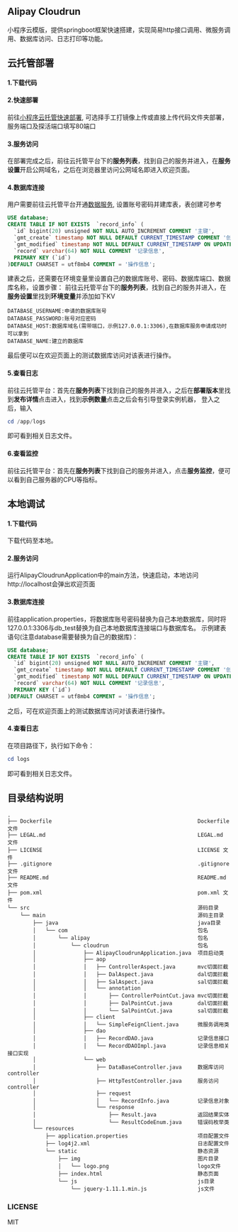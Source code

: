## Alipay Cloudrun

小程序云模版，提供springboot框架快速搭建，实现简易http接口调用、微服务调用、数据库访问、日志打印等功能。


## 云托管部署
#### 1.下载代码
#### 2.快速部署
前往[小程序云托管快速部署](https://opendocs.alipay.com/pre-open/04n0zd),
可选择手工打镜像上传或直接上传代码文件夹部署，服务端口及探活端口填写80端口
#### 3.服务访问
在部署完成之后，前往云托管平台下的**服务列表**，找到自己的服务并进入，在**服务设置**开启公网域名，之后在浏览器里访问公网域名即进入欢迎页面。
#### 4.数据库连接
用户需要前往云托管平台开通[数据服务](https://opendocs.alipay.com/pre-open/04mphd),
设置账号密码并建库表，表创建可参考
```sql
USE database;
CREATE TABLE IF NOT EXISTS  `record_info` (
  `id` bigint(20) unsigned NOT NULL AUTO_INCREMENT COMMENT '主键',
  `gmt_create` timestamp NOT NULL DEFAULT CURRENT_TIMESTAMP COMMENT '创建时间',
  `gmt_modified` timestamp NOT NULL DEFAULT CURRENT_TIMESTAMP ON UPDATE CURRENT_TIMESTAMP COMMENT '修改时间',
  `record` varchar(64) NOT NULL COMMENT '记录信息',
  PRIMARY KEY (`id`)
)DEFAULT CHARSET = utf8mb4 COMMENT = '操作信息';
```
建表之后，还需要在环境变量里设置自己的数据库账号、密码、数据库端口、数据库名称，设置步骤：
前往云托管平台下的**服务列表**，找到自己的服务并进入，在**服务设置**里找到**环境变量**并添加如下KV
```text
DATABASE_USERNAME:申请的数据库账号
DATABASE_PASSWORD:账号对应密码
DATABASE_HOST:数据库域名(需带端口，示例127.0.0.1:3306),在数据库服务申请成功时可以拿到
DATABASE_NAME:建立的数据库
```
最后便可以在欢迎页面上的测试数据库访问对该表进行操作。
#### 5.查看日志
前往云托管平台：首先在**服务列表**下找到自己的服务并进入，之后在**部署版本**里找到**发布详情**点击进入，找到**示例数量**点击之后会有引导登录实例机器，
登入之后，输入
```powershell
cd /app/logs
```
即可看到相关日志文件。
#### 6.查看监控
前往云托管平台：首先在**服务列表**下找到自己的服务并进入，点击**服务监控**，便可以看到自己服务器的CPU等指标。


## 本地调试
#### 1.下载代码
下载代码至本地。
#### 2.服务访问
运行AlipayCloudrunApplication中的main方法，快速启动，本地访问http://localhost会弹出欢迎页面
#### 3.数据库连接
前往application.properties，将数据库账号密码替换为自己本地数据库，同时将127.0.0.1:3306与db_test替换为自己本地数据库连接端口与数据库名。
示例建表语句(注意database需要替换为自己的数据库)：
```sql
USE database;
CREATE TABLE IF NOT EXISTS  `record_info` (
  `id` bigint(20) unsigned NOT NULL AUTO_INCREMENT COMMENT '主键',
  `gmt_create` timestamp NOT NULL DEFAULT CURRENT_TIMESTAMP COMMENT '创建时间',
  `gmt_modified` timestamp NOT NULL DEFAULT CURRENT_TIMESTAMP ON UPDATE CURRENT_TIMESTAMP COMMENT '修改时间',
  `record` varchar(64) NOT NULL COMMENT '记录信息',
  PRIMARY KEY (`id`)
)DEFAULT CHARSET = utf8mb4 COMMENT = '操作信息';
```
之后，可在欢迎页面上的测试数据库访问对该表进行操作。
#### 4.查看日志
在项目路径下，执行如下命令：
```powershell
cd logs
```
即可看到相关日志文件。
## 目录结构说明

~~~
.
├── Dockerfile                                              Dockerfile 文件
├── LEGAL.md                                                LEGAL.md 文件
├── LICENSE                                                 LICENSE 文件               
├── .gitignore                                              .gitignore 文件
├── README.md                                               README.md 文件
├── pom.xml                                                 pom.xml 文件
└── src                                                     源码目录
    └── main                                                源码主目录
        ├── java                                            java目录
        │   └── com                                         包名
        │       └── alipay                                  包名
        │           └── cloudrun                            包名
        │               ├── AlipayCloudrunApplication.java  项目启动类
        │               ├── aop
        │               │   ├── ControllerAspect.java       mvc切面拦截
        │               │   ├── DalAspect.java              dal切面拦截
        │               │   ├── SalAspect.java              sal切面拦截
        │               │   └── annotation
        │               │       ├── ControllerPointCut.java mvc切面拦截
        │               │       ├── DalPointCut.java        dal切面拦截
        │               │       └── SalPointCut.java        sal切面拦截
        │               ├── client
        │               │   └── SimpleFeignClient.java      微服务调用类
        │               ├── dao
        │               │   ├── RecordDAO.java              记录信息接口
        │               │   └── RecordDAOImpl.java          记录信息相关接口实现
        │               └── web
        │                   ├── DataBaseController.java     数据库访问controller
        │                   ├── HttpTestController.java     服务访问controller
        │                   ├── request
        │                   │   └── RecordInfo.java         记录信息对象
        │                   └── response
        │                       ├── Result.java             返回结果实体
        │                       └── ResultCodeEnum.java     错误码枚举类
        └── resources
            ├── application.properties                      项目配置文件
            ├── log4j2.xml                                  日志配置文件
            └── static                                      静态资源
                ├── img                                     图片目录
                │   └── logo.png                            logo文件
                ├── index.html                              静态页面
                └── js                                      js目录
                    └── jquery-1.11.1.min.js                js文件
~~~

### LICENSE
MIT